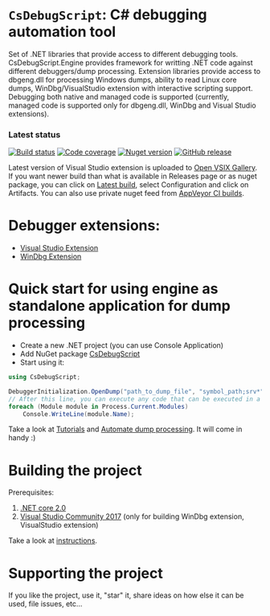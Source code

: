 # `CsDebugScript`: C# debugging automation tool
Set of .NET libraries that provide access to different debugging tools.
CsDebugScript.Engine provides framework for writting .NET code against different debuggers/dump processing.
Extension libraries provide access to dbgeng.dll for processing Windows dumps, ability to read Linux core dumps, WinDbg/VisualStudio extension with interactive scripting support.
Debugging both native and managed code is supported (currently, managed code is supported only for dbgeng.dll, WinDbg and Visual Studio extensions).

### Latest status
[![Build status](https://ci.appveyor.com/api/projects/status/d2j4lxglq0tl1x1i/branch/next?svg=true)](https://ci.appveyor.com/project/southpolenator/windbgcs/branch/next)
[![Code coverage](https://img.shields.io/codecov/c/github/southpolenator/WinDbgCs.svg)](https://codecov.io/github/southpolenator/WinDbgCs)
[![Nuget version](https://img.shields.io/nuget/v/csdebugscript.engine.svg?style=flat)](https://www.nuget.org/packages/csdebugscript.engine/)
[![GitHub release](https://img.shields.io/github/release/southpolenator/windbgcs.svg?style=flat)](https://github.com/southpolenator/WinDbgCs/releases/latest)

Latest version of Visual Studio extension is uploaded to [Open VSIX Gallery](http://vsixgallery.com/).
If you want newer build than what is available in Releases page or as nuget package, you can click on [Latest build](https://ci.appveyor.com/project/southpolenator/windbgcs/branch/next), select Configuration and click on Artifacts. You can also use private nuget feed from [AppVeyor CI builds](https://ci.appveyor.com/nuget/windbgcs-raewbx34ffcq).

# Debugger extensions:
* [Visual Studio Extension](Documentation/VisualStudioExtension.md)
* [WinDbg Extension](Documentation/WinDbgExtension.md)

# Quick start for using engine as standalone application for dump processing
* Create a new .NET project (you can use Console Application)
* Add NuGet package [CsDebugScript](https://www.nuget.org/packages/CsDebugScript)
* Start using it:

```cs
using CsDebugScript;

DebuggerInitialization.OpenDump("path_to_dump_file", "symbol_path;srv*");
// After this line, you can execute any code that can be executed in a script. For example:
foreach (Module module in Process.Current.Modules)
    Console.WriteLine(module.Name);
```

Take a look at [Tutorials](Documentation/Tutorials.md) and [Automate dump processing](Documentation/DumpProcessing.md). It will come in handy :)

# Building the project
Prerequisites:
1. [.NET core 2.0](https://www.microsoft.com/net/download/core)
2. [Visual Studio Community 2017](https://www.visualstudio.com/downloads/) (only for building WinDbg extension, VisualStudio extension)

Take a look at [instructions](Documentation/Build.md).

# Supporting the project
If you like the project, use it, "star" it, share ideas on how else it can be used, file issues, etc...
